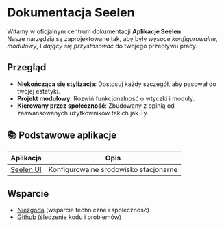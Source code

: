 # **Dokumentacja Seelen**

Witamy w oficjalnym centrum dokumentacji **Aplikacje Seelen**.\
Nasze narzędzia są zaprojektowane tak, aby były *wysoce konfigurowalne*, *modułowy*, I *dający się przystosować*
do twojego przepływu pracy.

## Przegląd

* **Niekończąca się stylizacja**: Dostosuj każdy szczegół, aby pasował do twojej estetyki.
* **Projekt modułowy**: Rozwiń funkcjonalność o wtyczki i moduły.
* **Kierowany przez społeczność**: Zbudowany z opinią od zaawansowanych użytkowników takich jak Ty.

## **📚 Podstawowe aplikacje**

| Aplikacja                    | Opis                                  |
| ---------------------------- | ------------------------------------- |
| [Seelen UI](/apps/seelen-ui) | Konfigurowalne środowisko stacjonarne |

## Wsparcie

* [Niezgoda](https://discord.gg/ABfASx5ZAJ) (wsparcie techniczne i społeczność)
* [Github](https://github.com/Seelen-Inc) (śledzenie kodu i problemów)
